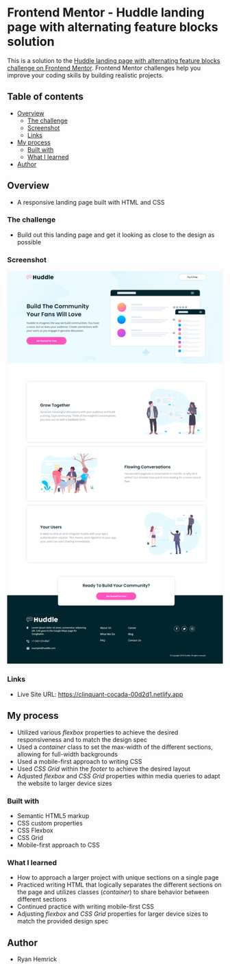 # Frontend Mentor - Huddle landing page with alternating feature blocks solution

This is a solution to the [Huddle landing page with alternating feature blocks challenge on Frontend Mentor](https://www.frontendmentor.io/challenges/huddle-landing-page-with-alternating-feature-blocks-5ca5f5981e82137ec91a5100). Frontend Mentor challenges help you improve your coding skills by building realistic projects. 

## Table of contents

- [Overview](#overview)
  - [The challenge](#the-challenge)
  - [Screenshot](#screenshot)
  - [Links](#links)
- [My process](#my-process)
  - [Built with](#built-with)
  - [What I learned](#what-i-learned)
- [Author](#author)


## Overview
- A responsive landing page built with HTML and CSS


### The challenge
- Build out this landing page and get it looking as close to the design as possible


### Screenshot
![](./screenshot.png)


### Links
- Live Site URL: https://clinquant-cocada-00d2d1.netlify.app


## My process
- Utilized various *flexbox* properties to achieve the desired responsiveness and to match the design spec
- Used a *container* class to set the max-width of the different sections, allowing for full-width backgrounds
- Used a mobile-first approach to writing CSS
- Used *CSS Grid* within the *footer* to achieve the desired layout
- Adjusted *flexbox* and *CSS Grid* properties within media queries to adapt the website to larger device sizes
 

### Built with
- Semantic HTML5 markup
- CSS custom properties
- CSS Flexbox
- CSS Grid
- Mobile-first approach to CSS


### What I learned
- How to approach a larger project with unique sections on a single page
- Practiced writing HTML that logically separates the different sections on the page and utilizes classes (*container*) to share behavior between different sections
- Continued practice with writing mobile-first CSS
- Adjusting *flexbox* and *CSS Grid* properties for larger device sizes to match the provided design spec


## Author
- Ryan Hemrick